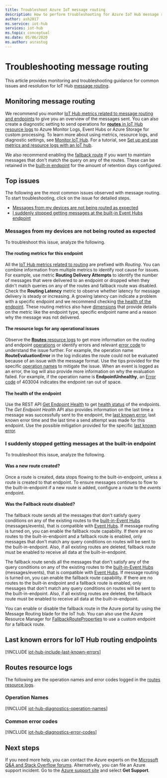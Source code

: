 ```yaml
---
title: Troubleshoot Azure IoT message routing
description: How to perform troubleshooting for Azure IoT Hub message routing
author: ash2017
ms.service: iot-hub
services: iot-hub
ms.topic: conceptual
ms.date: 05/06/2020
ms.author: asrastog
---
```


# Troubleshooting message routing

This article provides monitoring and troubleshooting guidance for common issues and resolution for IoT Hub [message routing](iot-hub-devguide-messages-d2c.md).

## Monitoring message routing

We recommend you monitor [IoT Hub metrics related to message routing and endpoints](monitor-iot-hub-reference.md#routing-metrics) to give you an overview of the messages sent. You can also create a diagnostic setting to send operations for [**routes** in IoT Hub resource logs](monitor-iot-hub-reference.md#routes) to Azure Monitor Logs, Event Hubs or Azure Storage for custom processing. To learn more about using metrics, resource logs, and diagnostic settings, see [Monitor IoT Hub](monitor-iot-hub.md). For a tutorial, see [Set up and use metrics and resource logs with an IoT hub](tutorial-use-metrics-and-diags.md).

We also recommend enabling the [fallback route](iot-hub-devguide-messages-d2c.md#fallback-route) if you want to maintain messages that don't match the query on any of the routes. These can be retained in the [built-in endpoint](iot-hub-devguide-messages-read-builtin.md) for the amount of retention days configured.

## Top issues

The following are the most common issues observed with message routing. To start troubleshooting, click on the issue for detailed steps.

* [Messages from my devices are not being routed as expected](#messages-from-my-devices-are-not-being-routed-as-expected)
* [I suddenly stopped getting messages at the built-in Event Hubs endpoint](#i-suddenly-stopped-getting-messages-at-the-built-in-endpoint)

### Messages from my devices are not being routed as expected

To troubleshoot this issue, analyze the following.

#### The routing metrics for this endpoint

All the [IoT Hub metrics related to routing](monitor-iot-hub-reference.md#routing-metrics) are prefixed with *Routing*. You can combine information from multiple metrics to identify root cause for issues. For example, use metric **Routing Delivery Attempts** to identify the number of messages that were delivered to an endpoint or dropped when they didn't match queries on any of the routes and fallback route was disabled. Check the **Routing Latency** metric to observe whether latency for message delivery is steady or increasing. A growing latency can indicate a problem with a specific endpoint and we recommend checking [the health of the endpoint](#the-health-of-the-endpoint). These routing metrics also have [dimensions](monitor-iot-hub-reference.md#metric-dimensions) that provide details on the metric like the endpoint type, specific endpoint name and a reason why the message was not delivered.

#### The resource logs for any operational issues

Observe the [**Routes** resource logs](monitor-iot-hub-reference.md#routes) to get more information on the routing and endpoint [operations](#operation-names) or identify errors and relevant [error code](#common-error-codes) to understand the issue further. For example, the operation name **RouteEvaluationError** in the log indicates the route could not be evaluated because of an issue with the message format. Use the tips provided for the specific [operation names](#operation-names) to mitigate the issue. When an event is logged as an error, the log will also provide more information on why the evaluation failed. For example, if the operation name is **EndpointUnhealthy**, an [Error code](#common-error-codes) of 403004 indicates the endpoint ran out of space.

#### The health of the endpoint

Use the REST API [Get Endpoint Health](/rest/api/iothub/iothubresource/getendpointhealth#iothubresource_getendpointhealth) to get [health status](iot-hub-devguide-endpoints.md#custom-endpoints) of the endpoints. The *Get Endpoint Health* API also provides information on the last time a message was successfully sent to the endpoint, the [last known error](#last-known-errors-for-iot-hub-routing-endpoints), last known error time and the last time a send attempt was made for this endpoint. Use the possible mitigation provided for the specific [last known error](#last-known-errors-for-iot-hub-routing-endpoints).

### I suddenly stopped getting messages at the built-in endpoint

To troubleshoot this issue, analyze the following.

#### Was a new route created?

Once a route is created, data stops flowing to the built-in-endpoint, unless a route is created to that endpoint. To ensure messages continues to flow to the built-in-endpoint if a new route is added, configure a route to the *events* endpoint. 

#### Was the Fallback route disabled?

The fallback route sends all the messages that don't satisfy query conditions on any of the existing routes to the [built-in-Event Hubs](iot-hub-devguide-messages-read-builtin.md) (messages/events), that is compatible with [Event Hubs](../event-hubs/index.yml). If message routing is turned on, you can enable the fallback route capability. If there are no routes to the built-in-endpoint and a fallback route is enabled, only messages that don't match any query conditions on routes will be sent to the built-in-endpoint. Also, if all existing routes are deleted, fallback route must be enabled to receive all data at the built-in-endpoint.

The fallback route sends all the messages that don't satisfy any of the query conditions on any of the existing routes to the [built-in-Event Hubs](iot-hub-devguide-messages-read-builtin.md) (messages/events), that is compatible with [Event Hubs](../event-hubs/index.yml). If message routing is turned on, you can enable the fallback route capability. If there are no routes to the built-in endpoint and a fallback route is enabled, only messages that don't match any query conditions on routes will be sent to the built-in-endpoint. Also, if all existing routes are deleted, the fallback route must be enabled to receive all data at the built-in-endpoint.

You can enable or disable the fallback route in the Azure portal by using the Message Routing blade for the IoT hub. You can also use the Azure Resource Manager for [FallbackRouteProperties](/rest/api/iothub/iothubresource/createorupdate#fallbackrouteproperties) to use a custom endpoint for a fallback route.

## Last known errors for IoT Hub routing endpoints

<a id="last-known-errors"></a>  <!-- why are we using anchors? robin -->
[!INCLUDE [iot-hub-include-last-known-errors](../../includes/iot-hub-include-last-known-errors.md)]

## Routes resource logs

The following are the operation names and error codes logged in the [routes resource logs](monitor-iot-hub-reference.md#routes).

<a id="diagnostics-operation-names"></a>
### Operation Names

[!INCLUDE [iot-hub-diagnostics-operation-names](../../includes/iot-hub-diagnostics-operation-names.md)]

<a id="diagnostics-error-codes"></a>
### Common error codes

[!INCLUDE [iot-hub-diagnostics-error-codes](../../includes/iot-hub-diagnostics-error-codes.md)]

## Next steps

If you need more help, you can contact the Azure experts on the [Microsoft Q&A and Stack Overflow forums](https://azure.microsoft.com/support/forums/). Alternatively, you can file an Azure support incident. Go to the [Azure support site](https://azure.microsoft.com/support/options/) and select **Get Support**.
